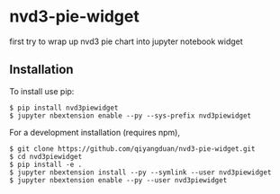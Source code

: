 nvd3-pie-widget
===============================

first try to wrap up nvd3 pie chart into jupyter notebook widget

Installation
------------

To install use pip:

    $ pip install nvd3piewidget
    $ jupyter nbextension enable --py --sys-prefix nvd3piewidget


For a development installation (requires npm),

    $ git clone https://github.com/qiyangduan/nvd3-pie-widget.git
    $ cd nvd3piewidget
    $ pip install -e .
    $ jupyter nbextension install --py --symlink --user nvd3piewidget
    $ jupyter nbextension enable --py --user nvd3piewidget
